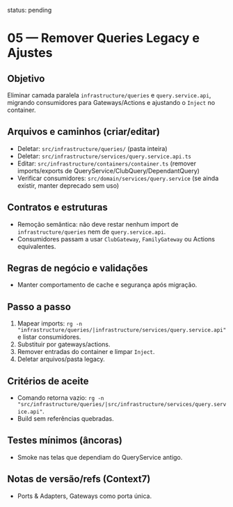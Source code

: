 status: pending

# 05 — Remover Queries Legacy e Ajustes

## Objetivo

Eliminar camada paralela `infrastructure/queries` e `query.service.api`, migrando consumidores para Gateways/Actions e ajustando o `Inject` no container.

## Arquivos e caminhos (criar/editar)

- Deletar: `src/infrastructure/queries/` (pasta inteira)
- Deletar: `src/infrastructure/services/query.service.api.ts`
- Editar: `src/infrastructure/containers/container.ts` (remover imports/exports de QueryService/ClubQuery/DependantQuery)
- Verificar consumidores: `src/domain/services/query.service` (se ainda existir, manter deprecado sem uso)

## Contratos e estruturas

- Remoção semântica: não deve restar nenhum import de `infrastructure/queries` nem de `query.service.api`.
- Consumidores passam a usar `ClubGateway`, `FamilyGateway` ou Actions equivalentes.

## Regras de negócio e validações

- Manter comportamento de cache e segurança após migração.

## Passo a passo

1. Mapear imports: `rg -n "infrastructure/queries/|infrastructure/services/query.service.api"` e listar consumidores.
2. Substituir por gateways/actions.
3. Remover entradas do container e limpar `Inject`.
4. Deletar arquivos/pasta legacy.

## Critérios de aceite

- Comando retorna vazio: `rg -n "src/infrastructure/queries/|src/infrastructure/services/query.service.api"`.
- Build sem referências quebradas.

## Testes mínimos (âncoras)

- Smoke nas telas que dependiam do QueryService antigo.

## Notas de versão/refs (Context7)

- Ports & Adapters, Gateways como porta única.
